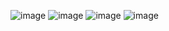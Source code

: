 ![image](https://user-images.githubusercontent.com/46299529/183266804-de5d834a-1b2c-456c-8529-a1d1d2520e82.png)
![image](https://user-images.githubusercontent.com/46299529/183266811-73d85ba1-b8c9-4e28-a37d-2528dda50693.png)
![image](https://user-images.githubusercontent.com/46299529/183266815-ac9c1fad-2f62-45ff-b75f-b0ab1a83e024.png)
![image](https://user-images.githubusercontent.com/46299529/183266823-efe35def-edba-4135-8839-7b227096534a.png)
